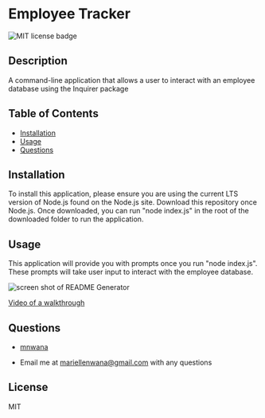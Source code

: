 
# Employee Tracker

 
 ![MIT license badge](https://img.shields.io/badge/license-mit-blue)

## Description 
 A command-line application that allows a user to interact with an employee database using the Inquirer package

## Table of Contents
 - [Installation](#installation)
 - [Usage](#usage)
 - [Questions](#questions)

## Installation 
 To install this application, please ensure you are using the current LTS version of Node.js found on the Node.js site. Download this repository once Node.js. Once downloaded, you can run "node index.js" in the root of the downloaded folder to run the application.

## Usage 
 This application will provide you with prompts once you run "node index.js". These prompts will take user input to interact with the employee database.
 
 ![screen shot of README Generator](/assets/images/screenshot.png) 
 
  [Video of a walkthrough](/assets/videos/Employee-tracker.mov) 

## Questions 
 - [mnwana](https://github.com/mnwana) 

 - Email me at [mariellenwana@gmail.com](mailto:mariellenwana@gmail.com) with any questions

## License 
 MIT

